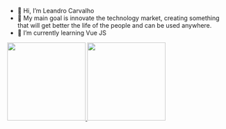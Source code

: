 - 👋 Hi, I’m Leandro Carvalho
- 👀 My main goal is innovate the technology market, creating something that will get better the life of the people and can be used anywhere.
- 🌱 I’m currently learning Vue JS

<a href="https://github.com/leandro-cesar-carvalho">
<img height="180em" src="https://github-readme-stats.vercel.app/api?username=leandro-cesar-carvalho&show_icons=true&theme=codeSTACKr&include_all_commits=true&count_private=true"/>
<img height="180em" src="https://github-readme-stats.vercel.app/api/top-langs/?username=leandro-cesar-carvalho&layout=compact&langs_count=7&theme=codeSTACKr"/>

<!---
leandro-cesar-carvalho/leandro-cesar-carvalho is a ✨ special ✨ repository because its `README.md` (this file) appears on your GitHub profile.
You can click the Preview link to take a look at your changes.
--->

